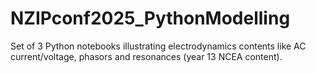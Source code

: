 # NZIPconf2025_PythonModelling
Set of 3 Python notebooks illustrating electrodynamics contents like AC current/voltage, phasors and resonances (year 13 NCEA content).
